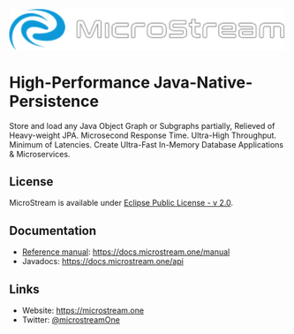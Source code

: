 <img src="./etc/images/logo.svg" width="500px">

# High-Performance Java-Native-Persistence

Store and load any Java Object Graph or Subgraphs partially, Relieved of Heavy-weight JPA. Microsecond Response Time. Ultra-High Throughput. Minimum of Latencies. Create Ultra-Fast In-Memory Database Applications & Microservices.

## License

MicroStream is available under [Eclipse Public License - v 2.0](LICENSE).

## Documentation

- [Reference manual](/docs): <https://docs.microstream.one/manual>
- Javadocs: <https://docs.microstream.one/api>

## Links

- Website: <https://microstream.one>
- Twitter: [@microstreamOne](https://twitter.com/microstreamOne)
